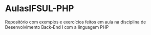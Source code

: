 # AulasIFSUL-PHP
Repositório com exemplos e exercícios feitos em aula na disciplina de Desenvolvimento Back-End I com a linguagem PHP
